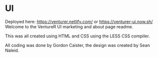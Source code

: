 # UI
Deployed here: https://venturer.netlify.com/ or https://venturer-ui.now.sh/
Welcome to the VentureR UI marketing and about page readme.

This was all created using HTML and CSS using the LESS CSS compiler.

All coding was done by Gordon Caister, the design was created by Sean Naleid.
